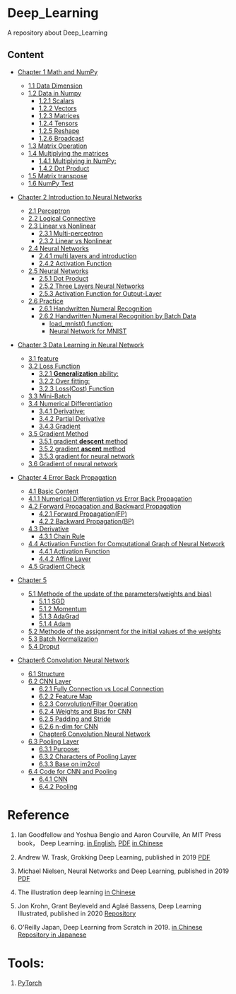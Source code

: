 

<!--
 * @Author       : Jingsheng Lyu
 * @Date         : 2020-06-29 16:55:08
 * @LastEditors  : Jingsheng Lyu
 * @LastEditTime : 2020-07-09 23:10:26
 * @FilePath     : /Deep_Learning/README.md
 * @Github       : https://github.com/jingshenglyu
 * @Web          : https://jingshenglyu.github.io/
 * @E-Mail       : jingshenglyu@gmail.com
--> 

# Deep_Learning
A repository about Deep_Learning

## Content

- [Chapter 1 Math and NumPy](https://github.com/jingshenglyu/Deep_Learning/tree/master/Chapter1)
    - [1.1 Data Dimension](https://github.com/jingshenglyu/Deep_Learning/tree/master/Chapter1/CH1_1And2)
    - [1.2 Data in Numpy](https://github.com/jingshenglyu/Deep_Learning/tree/master/Chapter1/CH1_1And2#12-data-in-numpy)
        - [1.2.1 Scalars](https://github.com/jingshenglyu/Deep_Learning/tree/master/Chapter1/CH1_1And2#12-data-in-numpy)
        - [1.2.2 Vectors](https://github.com/jingshenglyu/Deep_Learning/tree/master/Chapter1/CH1_1And2#12-data-in-numpy)
        - [1.2.3 Matrices](https://github.com/jingshenglyu/Deep_Learning/tree/master/Chapter1/CH1_1And2#12-data-in-numpy)
        - [1.2.4 Tensors](https://github.com/jingshenglyu/Deep_Learning/tree/master/Chapter1/CH1_1And2#12-data-in-numpy)
        - [1.2.5 Reshape](https://github.com/jingshenglyu/Deep_Learning/tree/master/Chapter1/CH1_1And2#12-data-in-numpy)
        - [1.2.6 Broadcast](https://github.com/jingshenglyu/Deep_Learning/tree/master/Chapter1/CH1_1And2#12-data-in-numpy)
    - [1.3 Matrix Operation](https://github.com/jingshenglyu/Deep_Learning/tree/master/Chapter1/CH1_3)
    - [1.4 Multiplying the matrices](https://github.com/jingshenglyu/Deep_Learning/tree/master/Chapter1/CH1_4)
        - [1.4.1 Multiplying in NumPy:](https://github.com/jingshenglyu/Deep_Learning/tree/master/Chapter1/CH1_4)
        - [1.4.2 Dot Product](https://github.com/jingshenglyu/Deep_Learning/tree/master/Chapter1/CH1_4)
    - [1.5 Matrix transpose](https://github.com/jingshenglyu/Deep_Learning/tree/master/Chapter1/CH1_5)
    - [1.6 NumPy Test](https://github.com/jingshenglyu/Deep_Learning/blob/master/Chapter1/CH1_6/NumPy_Test.ipynb)

- [Chapter 2 Introduction to Neural Networks](#chapter-2-introduction-to-neural-networks)
    - [2.1 Perceptron](#21-perceptron)
    - [2.2 Logical Connective](#22-logical-connective)
    - [2.3 Linear vs Nonlinear](#23-linear-vs-nonlinear)
        - [2.3.1 Multi-perceptron](#231-multi-perceptron)
        - [2.3.2 Linear vs Nonlinear](#232-linear-vs-nonlinear)
    - [2.4 Neural Networks](#24-neural-networks)
        - [2.4.1 multi layers and introduction](#241-multi-layers-and-introduction)
        - [2.4.2 Activation Function](#242-activation-function)
    - [2.5 Neural Networks](#25-neural-networks)
        - [2.5.1 Dot Product](#251-dot-product)
        - [2.5.2 Three Layers Neural Networks](#252-three-layers-neural-networks)
        - [2.5.3 Activation Function for Output-Layer](#253-activation-function-for-output-layer)
    - [2.6 Practice](#26-practice)
        - [2.6.1 Handwritten Numeral Recognition](#261-handwritten-numeral-recognition)
        - [2.6.2 Handwritten Numeral Recognition by Batch Data](#262-handwritten-numeral-recognition-by-batch-data)
            - [load_mnist() function:](#load_mnist-function)
            - [Neural Network for MNIST](#neural-network-for-mnist)

- [Chapter 3 Data Learning in Neural Network](#chapter-3-data-learning-in-neural-network)
    - [3.1 feature](#31-feature)
    - [3.2 Loss Function](#32-loss-function)
        - [3.2.1 **Generalization** ability:](#321-generalization-ability)
        - [3.2.2 Over fitting:](#322-over-fitting)
        - [3.2.3 Loss(Cost) Function](#323-losscost-function)
    - [3.3 Mini-Batch](#33-mini-batch)
    - [3.4 Numerical Differentiation](#34-numerical-differentiation)
        - [3.4.1 Derivative:](#341-derivative)
        - [3.4.2 Partial Derivative](#342-partial-derivative)
        - [3.4.3 Gradient](#343-gradient)
    - [3.5 Gradient Method](#35-gradient-method)
        - [3.5.1 gradient **descent** method](#351-gradient-descent-method)
        - [3.5.2 gradient **ascent** method](#352-gradient-ascent-method)
        - [3.5.3 gradient for neural network](#353-gradient-for-neural-network)
    - [3.6 Gradient of neural network](#36-gradient-of-neural-network)

- [Chapter 4 Error Back Propagation](#chapter-4-error-back-propagation)
    - [4.1 Basic Content](#41-basic-content)
    - [4.1.1 Numerical Differentiation vs Error Back Propagation](#411-numerical-differentiation-vs-error-back-propagation)
    - [4.2 Forward Propagation and Backward Propagation](#42-forward-propagation-and-backward-propagation)
        - [4.2.1 Forward Propagation(FP)](#421-forward-propagationfp)
        - [4.2.2 Backward Propagation(BP)](#422-backward-propagationbp)
    - [4.3 Derivative](#43-derivative)
        - [4.3.1 Chain Rule](#431-chain-rule)
    - [4.4 Activation Function for Computational Graph of Neural Network](#44-activation-function-for-computational-graph-of-neural-network)
        - [4.4.1 Activation Function](#441-activation-function)
        - [4.4.2 Affine Layer](#442-affine-layer)
    - [4.5 Gradient Check](#45-gradient-check)
- [Chapter 5](#chapter-5)
    - [5.1 Methode of the update of the parameters(weights and bias)](#51-methode-of-the-update-of-the-parametersweights-and-bias)
        - [5.1.1 SGD](#511-sgd)
        - [5.1.2 Momentum](#512-momentum)
        - [5.1.3 AdaGrad](#513-adagrad)
        - [5.1.4 Adam](#514-adam)
    - [5.2 Methode of the assignment for the initial values of the weights](#52-methode-of-the-assignment-for-the-initial-values-of-the-weights)
    - [5.3 Batch Normalization](#53-batch-normalization)
    - [5.4 Droput](#54-droput)
- [Chapter6 Convolution Neural Network](#chapter6-convolution-neural-network)
    - [6.1 Structure](#61-structure)
    - [6.2 CNN Layer](#62-cnn-layer)
        - [6.2.1 Fully Connection vs Local Connection](#621-fully-connection-vs-local-connection)
        - [6.2.2 Feature Map](#622-feature-map)
        - [6.2.3 Convolution/Filter Operation](#623-convolutionfilter-operation)
        - [6.2.4 Weights and Bias for CNN](#624-weights-and-bias-for-cnn)
        - [6.2.5 Padding and Stride](#625-padding-and-stride)
        - [6.2.6 n-dim for CNN](#626-n-dim-for-cnn)
        - [Chapter6 Convolution Neural Network](#chapter6-convolution-neural-network)
    - [6.3 Pooling Layer](#63-pooling-layer)
        - [6.3.1 Purpose:](#631-purpose)
        - [6.3.2 Characters of Pooling Layer](#632-characters-of-pooling-layer)
        - [6.3.3 Base on im2col](#633-base-on-im2col)
    - [6.4 Code for CNN and Pooling](#64-code-for-cnn-and-pooling)
        - [6.4.1 CNN](#641-cnn)
        - [6.4.2 Pooling](#642-pooling)


# Reference
1. Ian Goodfellow and Yoshua Bengio and Aaron Courville, An MIT Press book， Deep Learning. [in English](http://www.deeplearningbook.org/), [PDF](https://github.com/janishar/mit-deep-learning-book-pdf/blob/master/complete-book-pdf/Ian%20Goodfellow%2C%20Yoshua%20Bengio%2C%20Aaron%20Courville%20-%20Deep%20Learning%20(2017%2C%20MIT).pdf) [in Chinese](https://github.com/exacity/deeplearningbook-chinese)

2. Andrew W. Trask, Grokking Deep Learning, published in 2019 [PDF](http://www.hdip-data-analytics.com/_media/resources/pdf/s4/grokking_deep_learning.pdf)

3. Michael Nielsen, Neural Networks and Deep Learning, published in 2019 [PDF](http://static.latexstudio.net/article/2018/0912/neuralnetworksanddeeplearning.pdf)

4. The illustration deep learning [in Chinese](https://github.com/IammyselfYBX/The_illustration_deep_learning/blob/master/BOOKS/%E5%9B%BE%E8%A7%A3%E6%B7%B1%E5%BA%A6%E5%AD%A6%E4%B9%A0.pdf)

5.  Jon Krohn, Grant Beyleveld and Aglaé Bassens, Deep Learning Illustrated, published in 2020 [Repository](https://github.com/the-deep-learners/deep-learning-illustrated)

6. O'Reilly Japan, Deep Learning from Scratch in 2019. [in Chinese](https://github.com/LeoLiu8023AmyLu/Machine_Learning/blob/master/%E6%B7%B1%E5%BA%A6%E5%AD%A6%E4%B9%A0%E5%85%A5%E9%97%A8-%E5%9F%BA%E4%BA%8Epython%E7%9A%84%E7%90%86%E8%AE%BA%E4%B8%8E%E5%AE%9E%E7%8E%B0.pdf)  
[Repository in Japanese](https://github.com/oreilly-japan/deep-learning-from-scratch)

# Tools:
1. [PyTorch](https://github.com/ZhiqiangHo/awesome-machine-learning/blob/master/Pytorch%20%E3%80%8A%20%E6%B7%B1%E5%BA%A6%E5%AD%A6%E4%B9%A0%E5%85%A5%E9%97%A8%E4%B9%8BPyTorch.%E5%BB%96%E6%98%9F%E5%AE%87(%E8%AF%A6%E7%BB%86%E4%B9%A6%E7%AD%BE)%E3%80%8B.pdf)


